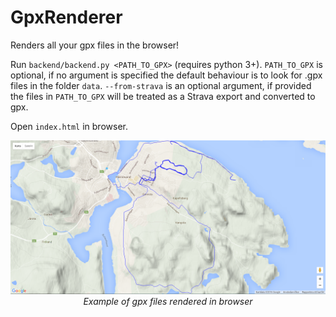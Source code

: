 # GpxRenderer
Renders all your gpx files in the browser!

Run `backend/backend.py <PATH_TO_GPX>` (requires python 3+). `PATH_TO_GPX` is optional, if no argument is specified the default behaviour is to look for .gpx files in the folder `data`. `--from-strava` is an optional argument, if provided the files in `PATH_TO_GPX` will be treated as a Strava export and converted to gpx.

Open `index.html` in browser.

<p align="center">
  <img src="https://raw.githubusercontent.com/Miicroo/GpxRenderer/master/exampleGpx.png" alt="Main flow"/><br />
  <i>Example of gpx files rendered in browser</i>
</p>

